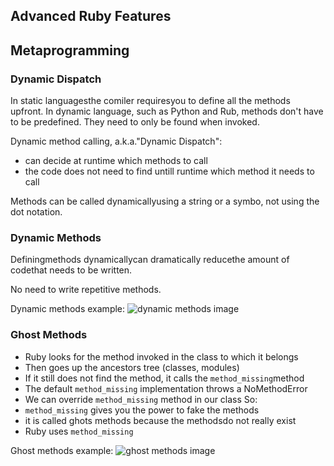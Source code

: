Advanced Ruby Features
-----------------------
## Metaprogramming
### Dynamic Dispatch
In static languagesthe comiler requiresyou to define all the methods upfront.
In dynamic language, such as Python and Rub, methods don't have to be predefined. They need to only be found when invoked.

Dynamic method calling, a.k.a."Dynamic Dispatch":
  + can decide at runtime which methods to call
  + the code does not need to find untill runtime which method it needs to call

Methods can be called dynamicallyusing a string or a symbo, not using the dot notation.

### Dynamic Methods
Definingmethods dynamicallycan dramatically reducethe amount of codethat needs to be written.

No need to write repetitive methods.

Dynamic methods example: ![dynamic methods image](./dynamic-methods "Dynamic methods")

### Ghost Methods

+ Ruby looks for the method invoked in the class to which it belongs
+ Then goes up the ancestors tree (classes, modules)
+ If it still does not find the method, it calls the `method_missing`method
+ The default `method_missing` implementation throws a NoMethodError
+ We can override `method_missing` method in our class
So:
+ `method_missing` gives you the power to fake the methods
+ it is called ghots methods because the methodsdo not really exist
+ Ruby uses `method_missing`

Ghost methods example: ![ghost methods image](./ghost-methods "Ghost methods")

